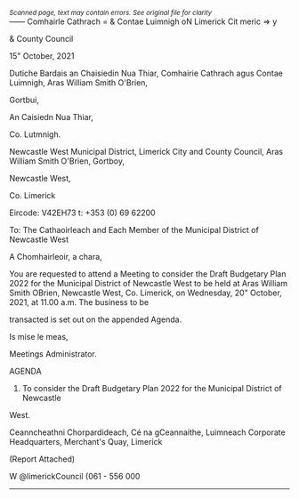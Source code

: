 *<small>Scanned page, text may contain errors. See original file for clarity</small>*  
_——_ Comhairle Cathrach
= & Contae Luimnigh
oN Limerick Cit
meric
=> y

& County Council

15" October, 2021

Dutiche Bardais an Chaisiedin Nua Thiar,
Comhairie Cathrach agus Contae Luimnigh,
Aras William Smith O'Brien,

Gortbui,

An Caisiedn Nua Thiar,

Co. Lutmnigh.

Newcastle West Municipal District,
Limerick City and County Council,
Aras William Smith O'Brien,
Gortboy,

Newcastle West,

Co. Limerick

Eircode: V42EH73
t: +353 (0) 69 62200

To: The Cathaoirleach and Each Member of the Municipal District of Newcastle West

A Chomhairleoir, a chara,

You are requested to attend a Meeting to consider the Draft Budgetary Plan 2022 for the
Municipal District of Newcastle West to be held at Aras William Smith OBrien, Newcastle
West, Co. Limerick, on Wednesday, 20" October, 2021, at 11.00 a.m. The business to be

transacted is set out on the appended Agenda.

Is mise le meas,

Meetings Administrator.

AGENDA

1. To consider the Draft Budgetary Plan 2022 for the Municipal District of Newcastle

West.

Ceanncheathni Chorpardideach, Cé na gCeannaithe, Luimneach
Corporate Headquarters, Merchant's Quay, Limerick

(Report Attached)

W @limerickCouncil
(061 - 556 000

---
